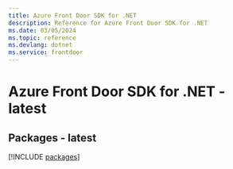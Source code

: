 ```yaml
---
title: Azure Front Door SDK for .NET
description: Reference for Azure Front Door SDK for .NET
ms.date: 03/05/2024
ms.topic: reference
ms.devlang: dotnet
ms.service: frontdoor
---
```

# Azure Front Door SDK for .NET - latest
## Packages - latest
[!INCLUDE [packages](front-door-index.md)]